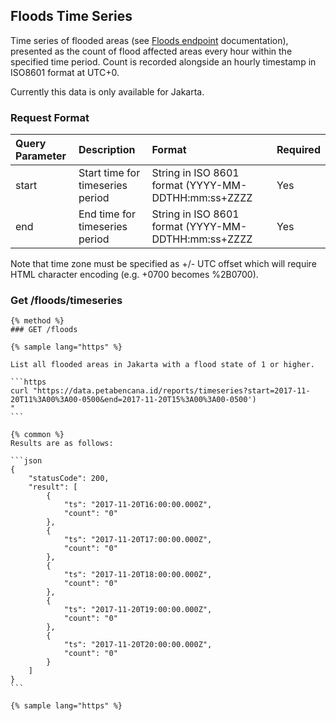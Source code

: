 ## Floods Time Series

Time series of flooded areas \(see [Floods endpoint](/routes/floods.md) documentation\), presented as the count of flood affected areas every hour within the specified time period. Count is recorded alongside an hourly timestamp in ISO8601 format at UTC+0.

Currently this data is only available for Jakarta.

### Request Format

| Query Parameter | Description | Format | Required |
| :--- | :--- | :--- | :--- |
| start | Start time for timeseries period | String in ISO 8601 format \(YYYY-MM-DDTHH:mm:ss+ZZZZ | Yes |
| end | End time for timeseries period | String in ISO 8601 format \(YYYY-MM-DDTHH:mm:ss+ZZZZ | Yes |

Note that time zone must be specified as +/- UTC offset which will require HTML character encoding \(e.g. +0700 becomes %2B0700\).

### Get /floods/timeseries

    {% method %}
    ### GET /floods

    {% sample lang="https" %}

    List all flooded areas in Jakarta with a flood state of 1 or higher.

    ```https
    curl "https://data.petabencana.id/reports/timeseries?start=2017-11-20T11%3A00%3A00-0500&end=2017-11-20T15%3A00%3A00-0500')
    "
    ```

    {% common %}
    Results are as follows:

    ```json
    {
        "statusCode": 200,
        "result": [
            {
                "ts": "2017-11-20T16:00:00.000Z",
                "count": "0"
            },
            {
                "ts": "2017-11-20T17:00:00.000Z",
                "count": "0"
            },
            {
                "ts": "2017-11-20T18:00:00.000Z",
                "count": "0"
            },
            {
                "ts": "2017-11-20T19:00:00.000Z",
                "count": "0"
            },
            {
                "ts": "2017-11-20T20:00:00.000Z",
                "count": "0"
            }
        ]
    }
    ```

    {% sample lang="https" %}



